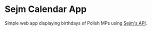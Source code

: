 # Sejm Calendar App
Simple web app displaying birthdays of Polish MPs using [Sejm's API](https://api.sejm.gov.pl/sejm.html).
